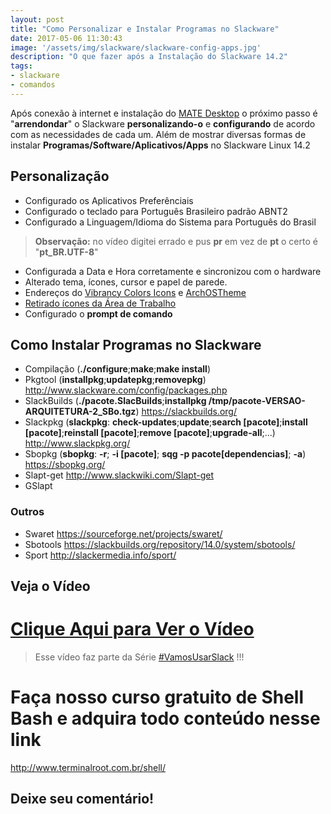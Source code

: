```yaml
---
layout: post
title: "Como Personalizar e Instalar Programas no Slackware"
date: 2017-05-06 11:30:43
image: '/assets/img/slackware/slackware-config-apps.jpg'
description: "O que fazer após a Instalação do Slackware 14.2"
tags:
- slackware
- comandos
---
```


Após conexão à internet e instalação do [MATE Desktop](https://mate-desktop.org/pt/) o próximo passo é "__arrendondar__" o Slackware __personalizando-o__ e __configurando__ de acordo com as necessidades de cada um. Além de mostrar diversas formas de instalar __Programas/Software/Aplicativos/Apps__ no Slackware Linux 14.2

## Personalização

- Configurado os Aplicativos Preferênciais
- Configurado o teclado para Português Brasileiro padrão ABNT2
- Configurado a Linguagem/Idioma do Sistema para Português do Brasil

> __Observação:__ no vídeo digitei errado e pus __pr__ em vez de __pt__ o certo é "__pt_BR.UTF-8__"

- Configurada a Data e Hora corretamente e sincronizou com o hardware
- Alterado tema, ícones, cursor e papel de parede. 
- Endereços do [Vibrancy Colors Icons](https://www.gnome-look.org/content/show.php?content=167771) e [ArchOSTheme](http://www.terminalroot.com.br/2017/04/como-personalizar-a-aparencia-do-linux.html)
- [Retirado ícones da Área de Trabalho](http://terminalroot.com.br/2014/10/removendo-icones-da-area-de-trabalho-no.html)
- Configurado o __prompt de comando__

## Como Instalar Programas no Slackware

- Compilação (__./configure__;__make__;__make install__)
- Pkgtool (__installpkg__;__updatepkg__;__removepkg__) <http://www.slackware.com/config/packages.php>
- SlackBuilds (__./pacote.SlacBuilds__;__installpkg /tmp/pacote-VERSAO-ARQUITETURA-2_SBo.tgz__) <https://slackbuilds.org/>
- Slackpkg (__slackpkg__: __check-updates__;__update__;__search [pacote]__;__install [pacote]__;__reinstall [pacote]__;__remove [pacote]__;__upgrade-all__;...) <http://www.slackpkg.org/>
- Sbopkg (__sbopkg__: __-r__; __-i [pacote]__; __sqg -p pacote[dependencias]__; __-a__) <https://sbopkg.org/>
- Slapt-get <http://www.slackwiki.com/Slapt-get>
- GSlapt

### Outros

- Swaret <https://sourceforge.net/projects/swaret/>
- Sbotools <https://slackbuilds.org/repository/14.0/system/sbotools/>
- Sport <http://slackermedia.info/sport/>

## Veja o Vídeo

# [Clique Aqui para Ver o Vídeo](https://www.youtube.com/watch?v=Aksq2SA_lnI)


> Esse vídeo faz parte da Série [#VamosUsarSlack](https://www.youtube.com/playlist?list=PLUJBQEDDLNcm7ofcijCwxjwcnODFhP6HD) !!!

# Faça nosso curso gratuito de Shell Bash e adquira todo conteúdo nesse link
<http://www.terminalroot.com.br/shell/>

## Deixe seu comentário!

<script async src="https://pagead2.googlesyndication.com/pagead/js/adsbygoogle.js"></script>

<!-- Informat -->
<ins class="adsbygoogle"
 style="display:block"
 data-ad-client="ca-pub-2838251107855362"
 data-ad-slot="2327980059"
 data-ad-format="auto"
 data-full-width-responsive="true"></ins>

<script>
(adsbygoogle = window.adsbygoogle || []).push({});
</script>



